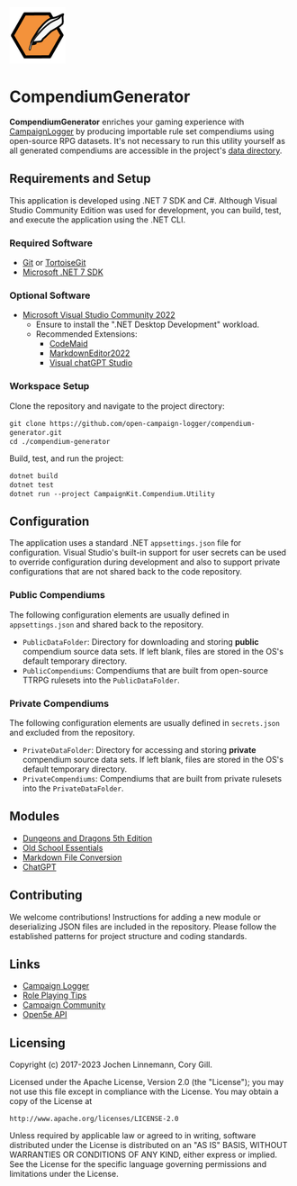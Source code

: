 ![CampaignGenerator](doc/Logo.png)

# CompendiumGenerator

**CompendiumGenerator** enriches your gaming experience with [CampaignLogger](https://campaign-logger.com/) by producing importable rule set compendiums using open-source RPG datasets. It's not necessary to run this utility yourself as all generated compendiums are accessible in the project's [data directory]("https://github.com/open-campaign-logger/compendium-generator/tree/main/data").

## Requirements and Setup

This application is developed using .NET 7 SDK and C#. Although Visual Studio Community Edition was used for development, you can build, test, and execute the application using the .NET CLI.

### Required Software

* [Git](https://git-scm.com/download/win) or [TortoiseGit](https://tortoisegit.org/)
* [Microsoft .NET 7 SDK](https://dotnet.microsoft.com/en-us/download/dotnet/7.0)

### Optional Software

* [Microsoft Visual Studio Community 2022](https://visualstudio.microsoft.com/vs/community/)
  * Ensure to install the ".NET Desktop Development" workload.
  * Recommended Extensions:
    * [CodeMaid](https://www.codemaid.net/)
    * [MarkdownEditor2022](https://github.com/MadsKristensen/MarkdownEditor2022)
    * [Visual chatGPT Studio](https://marketplace.visualstudio.com/items?itemName=jefferson-pires.VisualChatGPTStudio)

### Workspace Setup

Clone the repository and navigate to the project directory:

```shell
git clone https://github.com/open-campaign-logger/compendium-generator.git
cd ./compendium-generator
```

Build, test, and run the project:

```shell
dotnet build
dotnet test
dotnet run --project CampaignKit.Compendium.Utility
```

## Configuration

The application uses a standard .NET `appsettings.json` file for configuration.
Visual Studio's built-in support for user secrets can be used to override configuration during development
and also to support private configurations that are not shared back to the code repository.

### Public Compendiums
The following configuration elements are usually defined in `appsettings.json` and shared back to the repository.
* `PublicDataFolder`: Directory for downloading and storing **public** compendium source data sets. If left blank, files are stored in the OS's default temporary directory.
* `PublicCompendiums`: Compendiums that are built from open-source TTRPG rulesets into the `PublicDataFolder`.

### Private Compendiums
The following configuration elements are usually defined in `secrets.json` and excluded from the repository.
* `PrivateDataFolder`: Directory for accessing and storing **private** compendium source data sets. If left blank, files are stored in the OS's default temporary directory.
* `PrivateCompendiums`: Compendiums that are built from private rulesets into the `PrivateDataFolder`.

## Modules

* [Dungeons and Dragons 5th Edition](src/CampaignKit.Compendium.DungeonsAndDragons)
* [Old School Essentials](src/CampaignKit.Compendium.OldSchoolEssentials)
* [Markdown File Conversion](src/CampaignKit.Compendium.Markdown)
* [ChatGPT](src/CampaignKit.Compendium.ChatGPT)

## Contributing

We welcome contributions! Instructions for adding a new module or deserializing JSON files are included in the repository. Please follow the established patterns for project structure and coding standards.

## Links

* [Campaign Logger](https://campaign-logger.com/)
* [Role Playing Tips](https://www.roleplayingtips.com/)
* [Campaign Community](https://campaign-community.com/)
* [Open5e API](https://github.com/open5e/open5e-api)

## Licensing

Copyright (c) 2017-2023 Jochen Linnemann, Cory Gill.

Licensed under the Apache License, Version 2.0 (the "License");
you may not use this file except in compliance with the License.
You may obtain a copy of the License at

    http://www.apache.org/licenses/LICENSE-2.0

Unless required by applicable law or agreed to in writing, software
distributed under the License is distributed on an "AS IS" BASIS,
WITHOUT WARRANTIES OR CONDITIONS OF ANY KIND, either express or implied.
See the License for the specific language governing permissions and
limitations under the License.


